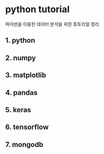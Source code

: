 # python tutorial
파이썬을 이용한 데이터 분석을 위한 튜토리얼 정리

## 1. python
## 2. numpy
## 3. matplotlib
## 4. pandas
## 5. keras
## 6. tensorflow
## 7. mongodb
